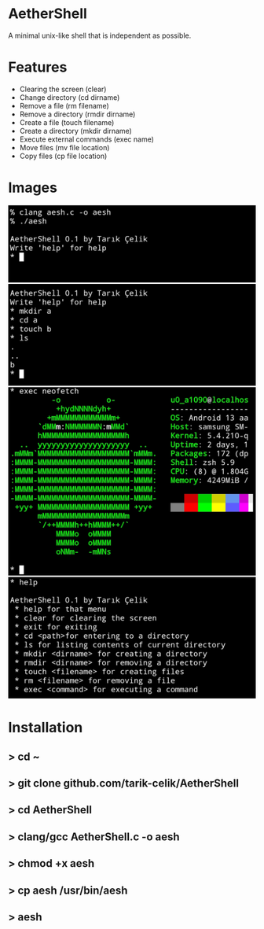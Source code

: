 # AetherShell

A minimal unix-like shell
that is independent as possible.

# Features

* Clearing the screen (clear)
* Change directory (cd dirname)
* Remove a file (rm filename)
* Remove a directory (rmdir dirname)
* Create a file (touch filename)
* Create a directory (mkdir dirname)
* Execute external commands (exec name)
* Move files (mv file location)
* Copy files (cp file location)

# Images

![alt image](https://github.com/tarik-celik/AetherShell/blob/main/Screenshot_20231219_093735_Termux.jpg)
![alt image](https://github.com/tarik-celik/AetherShell/blob/main/Screenshot_20231219_093750_Termux.jpg)
![alt image](https://github.com/tarik-celik/AetherShell/blob/main/Screenshot_20231219_093757_Termux.jpg)
![alt image](https://github.com/tarik-celik/AetherShell/blob/main/Screenshot_20231219_093809_Termux.jpg)

# Installation

## > cd ~
## > git clone github.com/tarik-celik/AetherShell
## > cd AetherShell
## > clang/gcc AetherShell.c -o aesh
## > chmod +x aesh
## > cp aesh /usr/bin/aesh
## > aesh
